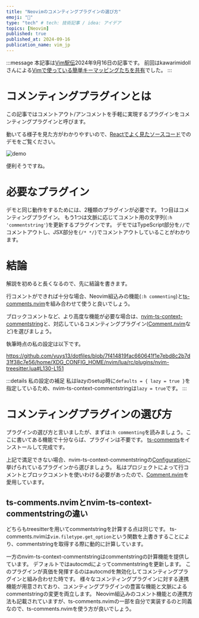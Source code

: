 ```yaml
---
title: "Neovimのコメンティングプラグインの選び方"
emoji: "🚗"
type: "tech" # tech: 技術記事 / idea: アイデア
topics: [Neovim]
published: true
published_at: 2024-09-16
publication_name: vim_jp
---
```


:::message
本記事は[Vim駅伝](https://vim-jp.org/ekiden/)2024年9月16日の記事です。
前回はkawarimidollさんによる[Vimで使っている簡単キーマッピングたちを共有](https://zenn.dev/vim_jp/articles/43d021f461f3a4)でした。
:::

# コメンティングプラグインとは

この記事ではコメントアウト/アンコメントを手軽に実現するプラグインをコメンティングプラグインと呼びます。

動いてる様子を見た方がわかりやすいので、[Reactでよく見たソースコード](https://github.com/facebook/create-react-app/blob/dd420a6d25d037decd7b81175626dfca817437ff/packages/cra-template-typescript/template/src/App.tsx)でのデモをご覧ください。

![demo](https://github.com/user-attachments/assets/e0ec4563-ccc7-478a-8944-80e72a23b7a8)

便利そうですね。

# 必要なプラグイン

デモと同じ動作をするためには、2種類のプラグインが必要です。
1つ目はコメンティングプラグイン。
もう1つは文脈に応じてコメント用の文字列(`:h 'commentstring'`)を更新するプラグインです。
デモではTypeScript部分を`//`でコメントアウトし、JSX部分を`{/* */}`でコメントアウトしていることがわかります。

# 結論

解説を初めると長くなるので、先に結論を書きます。

行コメントができれば十分な場合、Neovim組込みの機能(`:h commenting`)と[ts-comments.nvim](https://github.com/folke/ts-comments.nvim)を組み合わせて使うと良いでしょう。

ブロックコメントなど、より高度な機能が必要な場合は、[nvim-ts-context-commentstring](https://github.com/JoosepAlviste/nvim-ts-context-commentstring)と、対応しているコメンティングプラグイン([Comment.nvim](https://github.com/numToStr/Comment.nvim)など)を選びましょう。

執筆時点の私の設定は以下です。

https://github.com/yuys13/dotfiles/blob/7f414819fac660641f1e7ebd8c2b7d31f38c7e56/home/XDG_CONFIG_HOME/nvim/lua/rc/plugins/nvim-treesitter.lua#L130-L151

:::details 私の設定の補足
私はlazyのsetup時に`defaults = { lazy = true }`を指定しているため、nvim-ts-context-commentstringは`lazy = true`です。
:::

# コメンティングプラグインの選び方

プラグインの選び方と言いましたが、まずは`:h commenting`を読みましょう。ここに書いてある機能で十分ならば、プラグインは不要です。
[ts-comments](https://github.com/folke/ts-comments.nvim)をインストールして完成です。

上記で満足できない場合、nvim-ts-context-commentstringの[Configuration](https://github.com/JoosepAlviste/nvim-ts-context-commentstring?tab=readme-ov-file#configuration)に挙げられているプラグインから選びましょう。
私はプロジェクトによって行コメントとブロックコメントを使いわける必要があったので、[Comment.nvim](https://github.com/numToStr/Comment.nvim)を愛用しています。

## ts-comments.nvimとnvim-ts-context-commentstringの違い

どちらもtreesitterを用いてcommentstringを計算する点は同じです。
ts-comments.nvimは`vim.filetype.get_option`という関数を上書きすることにより、commentstringを取得する際に動的に計算しています。

一方のnvim-ts-context-commentstringはcommentstringの計算機能を提供しています。
デフォルトではautocmdによってcommentstringを更新します。
このプラグインが真価を発揮するのはautocmdを無効化してコメンティングプラグインと組み合わせた時です。
様々なコメンティングプラグインに対する連携機能が用意されており、コメンティングプラグインの豊富な機能と文脈によるcommentstringの変更を両立します。
Neovim組込みのコメント機能との連携方法も記載されていますが、ts-comments.nvimの一部を自分で実装するのと同義なので、ts-comments.nvimを使う方が良いでしょう。

